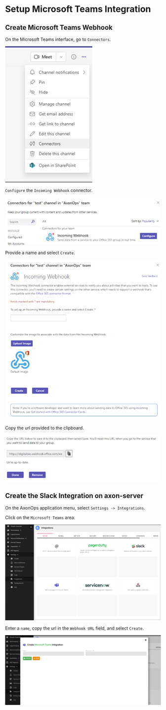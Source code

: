 # Setup Microsoft Teams Integration

## Create Microsoft Teams Webhook

On the Microsoft Teams interface, go to `Connectors`.

![](imgs/teams-1.png)

`Configure` the `Incoming Webhook` connector.

![](imgs/teams-2.png)

Provide a name and select `Create`.

![](imgs/teams-3.png)

Copy the url provided to the clipboard.

![](imgs/teams-4.png)

## Create the Slack Integration on axon-server

On the AxonOps application menu, select `Settings -> Integrations`.

Click on the `Microsoft Teams` area.

![](imgs/integrations.png)

Enter a `name`, copy the url in the `Webhook URL` field, and select `Create`.

![](imgs/teams-6.png)
